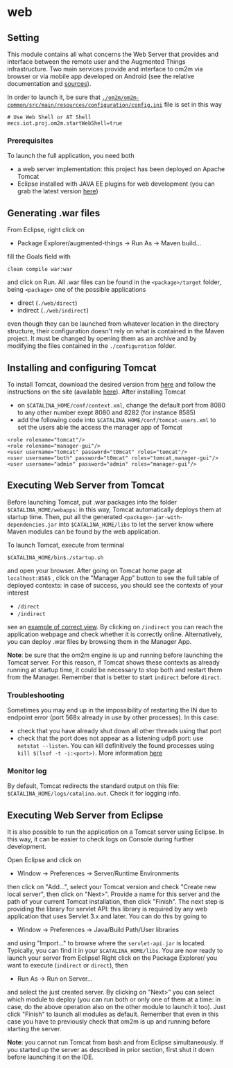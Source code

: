 # web

## Setting
This module contains all what concerns the Web Server that provides and interface between the remote user and the Augmented Things infrastructure. Two main services provide and interface to om2m via browser or via mobile app developed on Android (see the relative documentation and [sources](https://drive.google.com/open?id=1ji5jKmUPzDfxiWXNrXRphrfWNK1Cl3Ud)).

In order to launch it, be sure that [```./om2m/om2m-common/src/main/resources/configuration/config.ini```](https://github.com/openformatproj/augmented-things/blob/master/augmented-things/om2m/om2m-common/src/main/resources/configuration/config.ini) file is set in this way
```
# Use Web Shell or AT Shell
mecs.iot.proj.om2m.startWebShell=true
```

### Prerequisites
To launch the full application, you need both

* a web server implementation: this project has been deployed on Apache Tomcat
* Eclipse installed with JAVA EE plugins for web development (you can grab the latest version [here](http://www.eclipse.org/downloads/packages/release/photon/r/eclipse-ide-java-ee-developers))

## Generating .war files
From Eclipse, right click on

* Package Explorer/augmented-things -> Run As -> Maven build...

fill the Goals field with
```
clean compile war:war
```
and click on Run. All .war files can be found in the ```<package>/target``` folder, being ```<package>``` one of the possible applications

* direct (```./web/direct```)
* indirect (```./web/indirect```)

even though they can be launched from whatever location in the directory structure, their configuration doesn't rely on what is contained in the Maven project. It must be changed by opening them as an archive and by modifying the files contained in the ```./configuration``` folder.

## Installing and configuring Tomcat
To install Tomcat, download the desired version from [here](https://tomcat.apache.org/download-90.cgi) and follow the instructions on the site (available [here](https://tomcat.apache.org/tomcat-9.0-doc/setup.html)). After installing Tomcat

* on ```$CATALINA_HOME/conf/context.xml```, change the default port from 8080 to any other number exept 8080 and 8282 (for instance 8585)
* add the following code into ```$CATALINA_HOME/conf/tomcat-users.xml``` to set the users able the access the manager app of Tomcat
```
<role rolename="tomcat"/>
<role rolename="manager-gui"/>
<user username="tomcat" password="t0mcat" roles="tomcat"/>
<user username="both" password="t0mcat" roles="tomcat,manager-gui"/>
<user username="admin" password="admin" roles="manager-gui"/>
```

## Executing Web Server from Tomcat
Before launching Tomcat, put .war packages into the folder ```$CATALINA_HOME/webapps```: in this way, Tomcat automatically deploys them at startup time. Then, put all the generated ```<package>-jar-with-dependencies.jar``` into ```$CATALINA_HOME/libs``` to let the server know where Maven modules can be found by the web application.

To launch Tomcat, execute from terminal
```
$CATALINA_HOME/bin$./startup.sh
```
and open your browser. After going on Tomcat home page at ```localhost:8585``` , click on the "Manager App" button to see the full table of deployed contexts: in case of success, you should see the contexts of your interest

* ```/direct```
* ```/indirect```

see an [example of correct view](https://drive.google.com/open?id=1YArtcoISaD0PHDEplU17POvERlaIbLWE). By clicking on ```/indirect``` you can reach the application webpage and check whether it is correctly online. Alternatively, you can deploy .war files by browsing them in the Manager App.

**Note**: be sure that the om2m engine is up and running before launching the Tomcat server. For this reason, if Tomcat shows these contexts as already running at startup time, it could be necessary to stop both and restart them from the Manager. Remember that is better to start ```indirect``` before ```direct```.

### Troubleshooting
Sometimes you may end up in the impossibility of restarting the IN due to endpoint error (port 568x already in use by other processes). In this case:

* check that you have already shut down all other threads using that port
* check that the port does not appear as a listening udp6 port: use ```netstat --listen```. You can kill definitively the found processes using ```kill $(lsof -t -i:<port>)```. More information [here](https://stackoverflow.com/questions/11583562/how-to-kill-a-process-running-on-particular-port-in-linux)

### Monitor log
By default, Tomcat redirects the standard output on this file: ```$CATALINA_HOME/logs/catalina.out```. Check it for logging info.

## Executing Web Server from Eclipse
It is also possible to run the application on a Tomcat server using Eclipse. In this way, it can be easier to check logs on Console during further development.

Open Eclipse and click on

* Window -> Preferences -> Server/Runtime Environments

then click on "Add...", select your Tomcat version and check "Create new local server", then click on "Next>". Provide a name for this server and the path of your current Tomcat installation, then click "Finish". The next step is providing the library for servlet API: this library is required by any web application that uses Servlet 3.x and later. You can do this by going to

* Window -> Preferences -> Java/Build Path/User libraries

and using "Import..." to browse where the ```servlet-api.jar``` is located. Typically, you can find it in your ```$CATALINA_HOME/libs```. You are now ready to launch your server from Eclipse! Right click on the Package Explorer/<webmodule> you want to execute (```indirect``` or ```direct```), then

* Run As -> Run on Server...

and select the just created server. By clicking on "Next>" you can select which module to deploy (you can run both or only one of them at a time: in case, do the above operation also on the other module to launch it too). Just click "Finish" to launch all modules as default. Remember that even in this case you have to previously check that om2m is up and running before starting the server.

**Note**: you cannot run Tomcat from bash and from Eclipse simultaneously. If you started up the server as described in prior section, first shut it down before launching it on the IDE.
